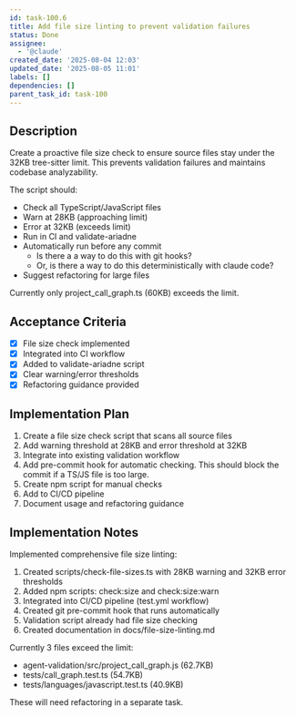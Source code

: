 ```yaml
---
id: task-100.6
title: Add file size linting to prevent validation failures
status: Done
assignee:
  - '@claude'
created_date: '2025-08-04 12:03'
updated_date: '2025-08-05 11:01'
labels: []
dependencies: []
parent_task_id: task-100
---
```


## Description

Create a proactive file size check to ensure source files stay under the 32KB tree-sitter limit. This prevents validation failures and maintains codebase analyzability.

The script should:

- Check all TypeScript/JavaScript files
- Warn at 28KB (approaching limit)
- Error at 32KB (exceeds limit)
- Run in CI and validate-ariadne
- Automatically run before any commit
  - Is there a a way to do this with git hooks?
  - Or, is there a way to do this deterministically with claude code?
- Suggest refactoring for large files

Currently only project_call_graph.ts (60KB) exceeds the limit.

## Acceptance Criteria

- [x] File size check implemented
- [x] Integrated into CI workflow
- [x] Added to validate-ariadne script
- [x] Clear warning/error thresholds
- [x] Refactoring guidance provided

## Implementation Plan

1. Create a file size check script that scans all source files
2. Add warning threshold at 28KB and error threshold at 32KB
3. Integrate into existing validation workflow
4. Add pre-commit hook for automatic checking. This should block the commit if a TS/JS file is too large.
5. Create npm script for manual checks
6. Add to CI/CD pipeline
7. Document usage and refactoring guidance

## Implementation Notes

Implemented comprehensive file size linting:

1. Created scripts/check-file-sizes.ts with 28KB warning and 32KB error thresholds
2. Added npm scripts: check:size and check:size:warn
3. Integrated into CI/CD pipeline (test.yml workflow)
4. Created git pre-commit hook that runs automatically
5. Validation script already had file size checking
6. Created documentation in docs/file-size-linting.md

Currently 3 files exceed the limit:
- agent-validation/src/project_call_graph.js (62.7KB)
- tests/call_graph.test.ts (54.7KB)
- tests/languages/javascript.test.ts (40.9KB)

These will need refactoring in a separate task.
